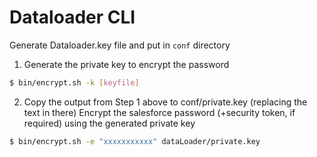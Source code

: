 # Dataloader CLI

Generate Dataloader.key file and put in `conf` directory

1) Generate the private key to encrypt the password
```bash
$ bin/encrypt.sh -k [keyfile]  
```

2) Copy the output from Step 1 above to conf/private.key (replacing the text in there)
Encrypt the salesforce password (+security token, if required) using the generated private key

```bash
$ bin/encrypt.sh -e "xxxxxxxxxxx" dataLoader/private.key
```

